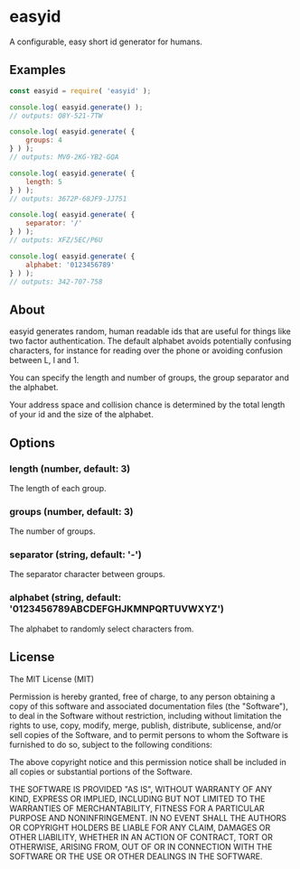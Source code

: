 
# easyid

A configurable, easy short id generator for humans.

## Examples

```javascript
const easyid = require( 'easyid' );

console.log( easyid.generate() );
// outputs: Q8Y-521-7TW

console.log( easyid.generate( {
    groups: 4
} ) );
// outputs: MV0-2KG-YB2-GQA

console.log( easyid.generate( {
    length: 5
} ) );
// outputs: 3672P-68JF9-JJ751

console.log( easyid.generate( {
    separator: '/'
} ) );
// outputs: XFZ/5EC/P6U

console.log( easyid.generate( {
    alphabet: '0123456789'
} ) );
// outputs: 342-707-758
```

## About

easyid generates random, human readable ids that are useful for things like two factor authentication. The default alphabet avoids
potentially confusing characters, for instance for reading over the phone or avoiding confusion between L, l and 1.

You can specify the length and number of groups, the group separator and the alphabet.

Your address space and collision chance is determined by the total length of your id and the size of the alphabet.

## Options

### length (number, default: 3)

The length of each group.

### groups (number, default: 3)

The number of groups.

### separator (string, default: '-')

The separator character between groups.

### alphabet (string, default: '0123456789ABCDEFGHJKMNPQRTUVWXYZ')

The alphabet to randomly select characters from.

## License

The MIT License (MIT)

Permission is hereby granted, free of charge, to any person obtaining a copy
of this software and associated documentation files (the "Software"), to deal
in the Software without restriction, including without limitation the rights
to use, copy, modify, merge, publish, distribute, sublicense, and/or sell
copies of the Software, and to permit persons to whom the Software is
furnished to do so, subject to the following conditions:

The above copyright notice and this permission notice shall be included in
all copies or substantial portions of the Software.

THE SOFTWARE IS PROVIDED "AS IS", WITHOUT WARRANTY OF ANY KIND, EXPRESS OR
IMPLIED, INCLUDING BUT NOT LIMITED TO THE WARRANTIES OF MERCHANTABILITY,
FITNESS FOR A PARTICULAR PURPOSE AND NONINFRINGEMENT. IN NO EVENT SHALL THE
AUTHORS OR COPYRIGHT HOLDERS BE LIABLE FOR ANY CLAIM, DAMAGES OR OTHER
LIABILITY, WHETHER IN AN ACTION OF CONTRACT, TORT OR OTHERWISE, ARISING FROM,
OUT OF OR IN CONNECTION WITH THE SOFTWARE OR THE USE OR OTHER DEALINGS IN
THE SOFTWARE.
